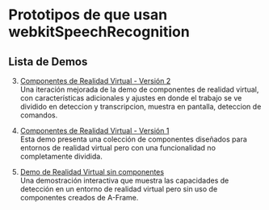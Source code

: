 # Prototipos de que usan webkitSpeechRecognition

## Lista de Demos

3. [Componentes de Realidad Virtual - Versión 2](https://r4cc00n.github.io/SpeechRecognition_in_Browser/SpeechRecognition_JS/htmls/vr_components_2.html)  
   Una iteración mejorada de la demo de componentes de realidad virtual, con características adicionales y ajustes en donde el trabajo se ve dividido en deteccion y transcripcion, muestra en pantalla, deteccion de comandos.

2. [Componentes de Realidad Virtual - Versión 1](https://r4cc00n.github.io/SpeechRecognition_in_Browser/SpeechRecognition_JS/htmls/vr_components.html)  
   Esta demo presenta una colección de componentes diseñados para entornos de realidad virtual pero con una funcionalidad no completamente dividida.

1. [Demo de Realidad Virtual sin componentes](https://r4cc00n.github.io/SpeechRecognition_in_Browser/SpeechRecognition_JS/htmls/vr_demo.html)  
   Una demostración interactiva que muestra las capacidades de detección en un entorno de realidad virtual pero sin uso de componentes creados de A-Frame.

